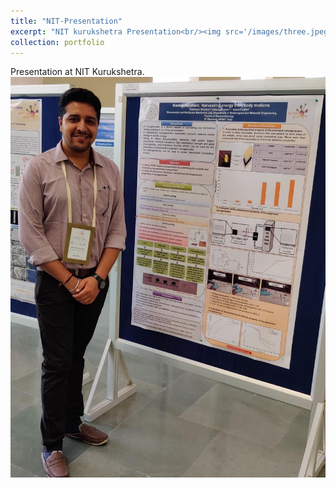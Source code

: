 ```yaml
---
title: "NIT-Presentation"
excerpt: "NIT kurukshetra Presentation<br/><img src='/images/three.jpeg'>"
collection: portfolio
---
```


Presentation at NIT Kurukshetra.
![three.jpeg](../images/three.jpeg)